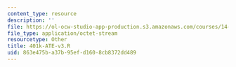 ```yaml
---
content_type: resource
description: ''
file: https://ol-ocw-studio-app-production.s3.amazonaws.com/courses/14-382-econometrics-spring-2017/863e475ba37b95efd1608cb8372dd489_401k-ATE-v3.R
file_type: application/octet-stream
resourcetype: Other
title: 401k-ATE-v3.R
uid: 863e475b-a37b-95ef-d160-8cb8372dd489
---
```

